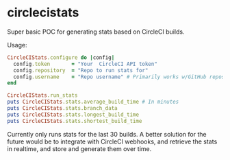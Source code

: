 # circlecistats

Super basic POC for generating stats based on CircleCI builds.

Usage:

```ruby
CircleCIStats.configure do |config|
  config.token       = "Your  CircleCI API token"
  config.repository  = "Repo to run stats for"
  config.username    = "Repo username" # Primarily works w/GitHub repos currently
end

CircleCIStats.run_stats
puts CircleCIStats.stats.average_build_time # In minutes
puts CircleCIStats.stats.branch_data
puts CircleCIStats.stats.longest_build_time
puts CircleCIStats.stats.shortest_build_time
```

Currently only runs stats for the last 30 builds. A better solution for the future would be to integrate with CircleCI webhooks, and retrieve the stats in realtime, and store and generate them over time.
